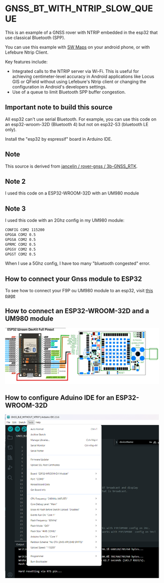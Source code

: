 # GNSS_BT_WITH_NTRIP_SLOW_QUEUE

This is an example of a GNSS rover with NTRIP embedded in the esp32 that use classical Bluetooth (SPP).

You can use this example with [SW Maps](https://play.google.com/store/apps/details?id=np.com.softwel.swmaps&hl=fr) on your android phone, or with Lefebure Ntrip Client.

Key features include:
- Integrated calls to the NTRIP server via Wi-Fi. This is useful for achieving centimeter-level accuracy in Android applications like Locus GIS or QField without using Lefebure's Ntrip client or changing the configuration in Android's developers settings.
- Use of a queue to limit Bluetooth SPP buffer congestion.

## Important note to build this source
All esp32 can't use serial Bluetooth. For example, you can use this code on an esp32-wroom-32D (Bluetooth 4) but not on esp32-S3 (bluetooth LE only).

Install the "esp32 by espressif" board in Arduino IDE.

## Note

This source is derived from [jancelin / rover-gnss / 3b-GNSS_RTK](https://github.com/jancelin/rover-gnss/tree/master/unit_tests/3b-GNSS_RTK). 

## Note 2

I used this code on a ESP32-WROOM-32D with an UM980 module

## Note 3

I used this code with an 2Ghz config in my UM980 module:
```
CONFIG COM2 115200
GPGGA COM2 0.5
GPGSA COM2 0.5
GPRMC COM2 0.5
GPGSV COM2 0.5
GPGST COM2 0.5
```

When I use a 5Ghz config, I have too many "bluetooth congested" error.

## How to connect your Gnss module to ESP32

To see how to connect your F9P ou UM980 module to an esp32, visit [this page](https://github.com/jancelin/rover-gnss/blob/master/unit_tests/3b-GNSS_RTK/README.md)


## How to connect an ESP32-WROOM-32D and a UM980 module

![image](/assets/images/ESP32-32D_UM980.png)

## How to configure Aduino IDE for an ESP32-WROOM-32D

![image](/assets/images/ArduinoIde_config.png)
